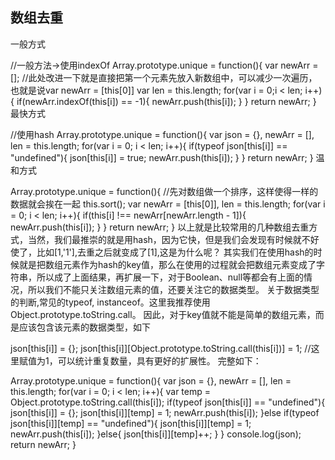 ## 数组去重  
一般方式

//一般方法->使用indexOf
Array.prototype.unique = function(){
    var newArr = [];
    //此处改进一下就是直接把第一个元素先放入新数组中，可以减少一次遍历，  
    也就是说var newArr = [this[0]]
    var len = this.length;
    for(var i = 0;i < len; i++){
        if(newArr.indexOf(this[i]) == -1){
            newArr.push(this[i]);
        }
    }
    return newArr;
}
最快方式

//使用hash
Array.prototype.unique = function(){
    var json = {}, newArr = [], len = this.length;
    for(var i = 0; i < len; i++){
        if(typeof json[this[i]] == "undefined"){
            json[this[i]] = true;
            newArr.push(this[i]);
        }
    }
    return newArr;
}
温和方式

Array.prototype.unique = function(){
          //先对数组做一个排序，这样使得一样的数据就会挨在一起
    this.sort();
    var newArr = [this[0]], len = this.length;
    for(var i = 0; i < len; i++){
        if(this[i] !== newArr[newArr.length - 1]){
            newArr.push(this[i]);
        }
    }
    return newArr;
}
以上就是比较常用的几种数组去重方式，当然，我们最推崇的就是用hash，因为它快，但是我们会发现有时候就不好使了，比如[1,'1'],去重之后就变成了[1],这是为什么呢？
其实我们在使用hash的时候就是把数组元素作为hash的key值，那么在使用的过程就会把数组元素变成了字符串，所以成了上面结果，再扩展一下，对于Boolean、null等都会有上面的情况，所以我们不能只关注数组元素的值，还要关注它的数据类型。
关于数据类型的判断,常见的typeof, instanceof。这里我推荐使用Object.prototype.toString.call。
因此，对于key值就不能是简单的数组元素，而是应该包含该元素的数据类型，如下

json[this[i]] = {};
json[this[i]][Object.prototype.toString.call(this[i])] = 1;
//这里赋值为1，可以统计重复数量，具有更好的扩展性。
完整如下：

Array.prototype.unique = function(){
    var json = {}, newArr = [], len = this.length;
    for(var i = 0; i < len; i++){
        var temp = Object.prototype.toString.call(this[i]);
        if(typeof json[this[i]] == "undefined"){
            json[this[i]] = {};
            json[this[i]][temp] = 1;
            newArr.push(this[i]);
        }else if(typeof json[this[i]][temp] == "undefined"){
            json[this[i]][temp] = 1;
            newArr.push(this[i]);
        }else{
            json[this[i]][temp]++;
        }
    }
    console.log(json);
    return newArr;
}